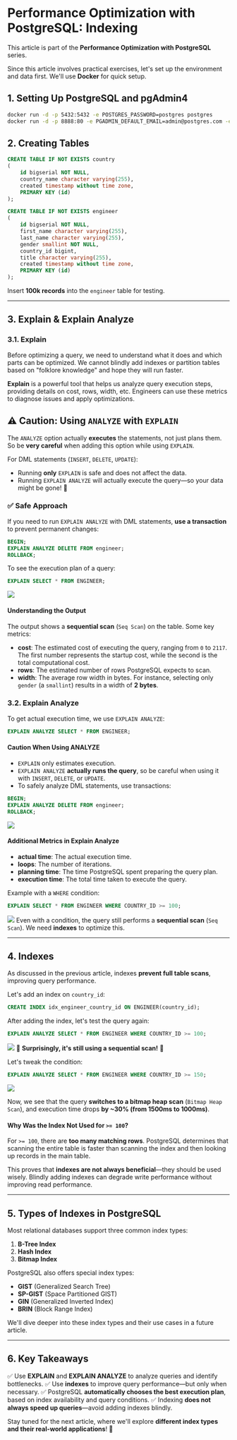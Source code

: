 # **Performance Optimization with PostgreSQL: Indexing**

This article is part of the **Performance Optimization with PostgreSQL** series.

Since this article involves practical exercises, let's set up the environment and data first. We'll use **Docker** for quick setup.

## **1. Setting Up PostgreSQL and pgAdmin4**

```sh
docker run -d -p 5432:5432 -e POSTGRES_PASSWORD=postgres postgres
docker run -d -p 8888:80 -e PGADMIN_DEFAULT_EMAIL=admin@postgres.com -e PGADMIN_DEFAULT_PASSWORD=1 dpage/pgadmin4
```

## **2. Creating Tables**

```sql
CREATE TABLE IF NOT EXISTS country
(
    id bigserial NOT NULL,
    country_name character varying(255),
    created timestamp without time zone,
    PRIMARY KEY (id)
);

CREATE TABLE IF NOT EXISTS engineer
(
    id bigserial NOT NULL,
    first_name character varying(255),
    last_name character varying(255),
    gender smallint NOT NULL,
    country_id bigint,
    title character varying(255),
    created timestamp without time zone,
    PRIMARY KEY (id)
);
```

Insert **100k records** into the `engineer` table for testing.

---

## **3. Explain & Explain Analyze**

### **3.1. Explain**

Before optimizing a query, we need to understand what it does and which parts can be optimized. We cannot blindly add indexes or partition tables based on "folklore knowledge" and hope they will run faster.

**Explain** is a powerful tool that helps us analyze query execution steps, providing details on cost, rows, width, etc. Engineers can use these metrics to diagnose issues and apply optimizations.

## ⚠️ Caution: Using `ANALYZE` with `EXPLAIN`

The `ANALYZE` option actually **executes** the statements, not just plans them. So be **very careful** when adding this option while using `EXPLAIN`.

For DML statements (`INSERT`, `DELETE`, `UPDATE`):

- Running **only** `EXPLAIN` is safe and does not affect the data.
- Running `EXPLAIN ANALYZE` will actually execute the query—so your data might be gone! 😬

### ✅ Safe Approach

If you need to run `EXPLAIN ANALYZE` with DML statements, **use a transaction** to prevent permanent changes:

```sql
BEGIN;
EXPLAIN ANALYZE DELETE FROM engineer;
ROLLBACK;
```

To see the execution plan of a query:

```sql
EXPLAIN SELECT * FROM ENGINEER;
```

![](./images/2025-02-21_20-21.png)

#### **Understanding the Output**

The output shows a **sequential scan** (`Seq Scan`) on the table. Some key metrics:

- **cost**: The estimated cost of executing the query, ranging from `0` to `2117`. The first number represents the startup cost, while the second is the total computational cost.
- **rows**: The estimated number of rows PostgreSQL expects to scan.
- **width**: The average row width in bytes. For instance, selecting only `gender` (a `smallint`) results in a width of **2 bytes**.

### **3.2. Explain Analyze**

To get actual execution time, we use `EXPLAIN ANALYZE`:

```sql
EXPLAIN ANALYZE SELECT * FROM ENGINEER;
```

#### **Caution When Using ANALYZE**

- `EXPLAIN` only estimates execution.
- `EXPLAIN ANALYZE` **actually runs the query**, so be careful when using it with `INSERT`, `DELETE`, or `UPDATE`.
- To safely analyze DML statements, use transactions:

```sql
BEGIN;
EXPLAIN ANALYZE DELETE FROM engineer;
ROLLBACK;
```

![](./images/2025-02-21_20-23.png)

#### **Additional Metrics in Explain Analyze**

- **actual time**: The actual execution time.
- **loops**: The number of iterations.
- **planning time**: The time PostgreSQL spent preparing the query plan.
- **execution time**: The total time taken to execute the query.

Example with a `WHERE` condition:

```sql
EXPLAIN SELECT * FROM ENGINEER WHERE COUNTRY_ID >= 100;
```

![](./images/2025-02-21_20-24.png)
Even with a condition, the query still performs a **sequential scan** (`Seq Scan`). We need **indexes** to optimize this.

---

## **4. Indexes**

As discussed in the previous article, indexes **prevent full table scans**, improving query performance.

Let's add an index on `country_id`:

```sql
CREATE INDEX idx_engineer_country_id ON ENGINEER(country_id);
```

After adding the index, let's test the query again:

```sql
EXPLAIN ANALYZE SELECT * FROM ENGINEER WHERE COUNTRY_ID >= 100;
```

![](./images/2025-02-21_20-25.png)
🚨 **Surprisingly, it's still using a sequential scan!** 🚨

Let's tweak the condition:

```sql
EXPLAIN ANALYZE SELECT * FROM ENGINEER WHERE COUNTRY_ID >= 150;
```

![](./images/2025-02-21_20-25_1.png)

Now, we see that the query **switches to a bitmap heap scan** (`Bitmap Heap Scan`), and execution time drops **by ~30% (from 1500ms to 1000ms)**.

#### **Why Was the Index Not Used for `>= 100`?**

For `>= 100`, there are **too many matching rows**. PostgreSQL determines that scanning the entire table is faster than scanning the index and then looking up records in the main table.

This proves that **indexes are not always beneficial**—they should be used wisely. Blindly adding indexes can degrade write performance without improving read performance.

---

## **5. Types of Indexes in PostgreSQL**

Most relational databases support three common index types:

1. **B-Tree Index**
2. **Hash Index**
3. **Bitmap Index**

PostgreSQL also offers special index types:

- **GIST** (Generalized Search Tree)
- **SP-GIST** (Space Partitioned GIST)
- **GIN** (Generalized Inverted Index)
- **BRIN** (Block Range Index)

We'll dive deeper into these index types and their use cases in a future article.

---

## **6. Key Takeaways**

✅ Use **EXPLAIN** and **EXPLAIN ANALYZE** to analyze queries and identify bottlenecks.
✅ Use **indexes** to improve query performance—but only when necessary.
✅ PostgreSQL **automatically chooses the best execution plan**, based on index availability and query conditions.
✅ Indexing **does not always speed up queries**—avoid adding indexes blindly.

Stay tuned for the next article, where we'll explore **different index types and their real-world applications**! 🚀
